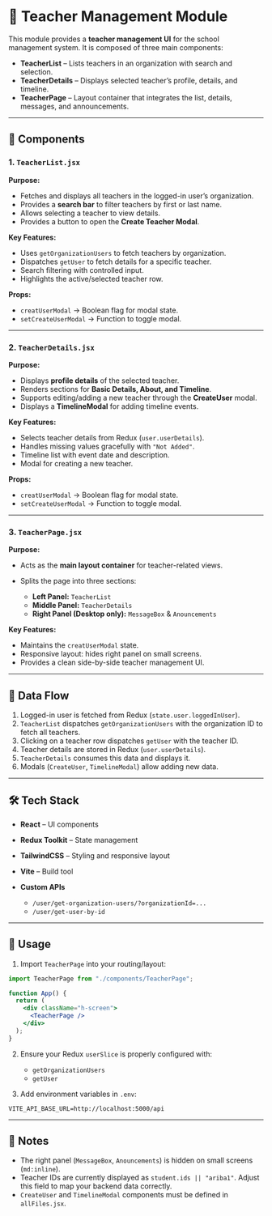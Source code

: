 # 📘 Teacher Management Module

This module provides a **teacher management UI** for the school management system. It is composed of three main components:

- **TeacherList** – Lists teachers in an organization with search and selection.
- **TeacherDetails** – Displays selected teacher’s profile, details, and timeline.
- **TeacherPage** – Layout container that integrates the list, details, messages, and announcements.

---

## 📂 Components

### 1. `TeacherList.jsx`

**Purpose:**

- Fetches and displays all teachers in the logged-in user’s organization.
- Provides a **search bar** to filter teachers by first or last name.
- Allows selecting a teacher to view details.
- Provides a button to open the **Create Teacher Modal**.

**Key Features:**

- Uses `getOrganizationUsers` to fetch teachers by organization.
- Dispatches `getUser` to fetch details for a specific teacher.
- Search filtering with controlled input.
- Highlights the active/selected teacher row.

**Props:**

- `creatUserModal` → Boolean flag for modal state.
- `setCreateUserModal` → Function to toggle modal.

---

### 2. `TeacherDetails.jsx`

**Purpose:**

- Displays **profile details** of the selected teacher.
- Renders sections for **Basic Details, About, and Timeline**.
- Supports editing/adding a new teacher through the **CreateUser** modal.
- Displays a **TimelineModal** for adding timeline events.

**Key Features:**

- Selects teacher details from Redux (`user.userDetails`).
- Handles missing values gracefully with `"Not Added"`.
- Timeline list with event date and description.
- Modal for creating a new teacher.

**Props:**

- `creatUserModal` → Boolean flag for modal state.
- `setCreateUserModal` → Function to toggle modal.

---

### 3. `TeacherPage.jsx`

**Purpose:**

- Acts as the **main layout container** for teacher-related views.
- Splits the page into three sections:

  - **Left Panel:** `TeacherList`
  - **Middle Panel:** `TeacherDetails`
  - **Right Panel (Desktop only):** `MessageBox` & `Anouncements`

**Key Features:**

- Maintains the `creatUserModal` state.
- Responsive layout: hides right panel on small screens.
- Provides a clean side-by-side teacher management UI.

---

## 🔄 Data Flow

1. Logged-in user is fetched from Redux (`state.user.loggedInUser`).
2. `TeacherList` dispatches `getOrganizationUsers` with the organization ID to fetch all teachers.
3. Clicking on a teacher row dispatches `getUser` with the teacher ID.
4. Teacher details are stored in Redux (`user.userDetails`).
5. `TeacherDetails` consumes this data and displays it.
6. Modals (`CreateUser`, `TimelineModal`) allow adding new data.

---

## 🛠️ Tech Stack

- **React** – UI components
- **Redux Toolkit** – State management
- **TailwindCSS** – Styling and responsive layout
- **Vite** – Build tool
- **Custom APIs**

  - `/user/get-organization-users/?organizationId=...`
  - `/user/get-user-by-id`

---

## 🚀 Usage

1. Import `TeacherPage` into your routing/layout:

```jsx
import TeacherPage from "./components/TeacherPage";

function App() {
  return (
    <div className="h-screen">
      <TeacherPage />
    </div>
  );
}
```

2. Ensure your Redux `userSlice` is properly configured with:

   - `getOrganizationUsers`
   - `getUser`

3. Add environment variables in `.env`:

```
VITE_API_BASE_URL=http://localhost:5000/api
```

---

## 📌 Notes

- The right panel (`MessageBox`, `Anouncements`) is hidden on small screens (`md:inline`).
- Teacher IDs are currently displayed as `student.ids || "ariba1"`. Adjust this field to map your backend data correctly.
- `CreateUser` and `TimelineModal` components must be defined in `allFiles.jsx`.
